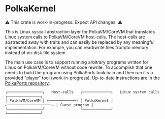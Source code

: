 # PolkaKernel

⚠️ This crate is work-in-progress. Expect API changes. ⚠️

This is Linux syscall abstraction layer for PolkaVM/CoreVM that translates Linux system calls to PolkaVM/CoreVM host-calls.
The host-calls are abstracted away with traits and can easily be replaced by any meaningful implementation.
For example, you can read/write files from/to memory instead of on-disk file system.

The main use case is to support running arbitrary programs written for Linux on PolkaVM/CoreVM without code rewrite.
To accomplish that one needs to build the program using PolkaPorts toolchain and
then run it via provided "player" tool (work-in-progress).
Up-to-date instructions are in the [PolkaPorts repository](https://github.com/paritytech/polkaports).

```text
╭────────────────╮   Host-calls   ╭─────────────╮   Linux system calls   ╭───────────────╮
│ PolkaVM/CoreVM │ ←────────────→ │ PolkaKernel │ ←────────────────────→ │ Guest program │
╰────────────────╯                ╰─────────────╯                        ╰───────────────╯
```
